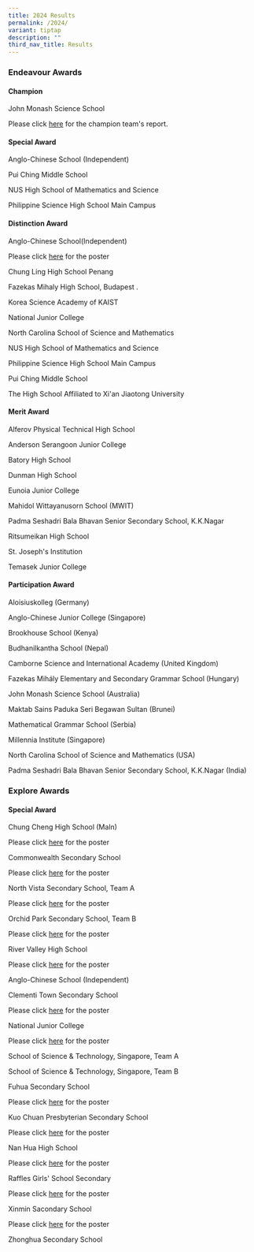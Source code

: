 ```yaml
---
title: 2024 Results
permalink: /2024/
variant: tiptap
description: ""
third_nav_title: Results
---
```

<h3><strong>Endeavour Awards</strong></h3>
<h4><strong>Champion</strong></h4>
<p>John Monash Science School</p>
<p>Please click <a href="/files/SIMC/SIMC2_0_Champion_Report_2024.pdf" rel="noopener noreferrer nofollow" target="_blank">here</a> for
the champion team's report.</p>
<h4><strong>Special Award</strong></h4>
<p>Anglo-Chinese School (Independent)</p>
<p>Pui Ching Middle School</p>
<p>NUS High School of Mathematics and Science</p>
<p>Philippine Science High School Main Campus</p>
<h4><strong>Distinction Award</strong></h4>
<p>Anglo-Chinese School(Independent)</p>
<p>Please click <a href="https://cms.isomer.gov.sg/files/SIMC/SIMC2_0_Champion_Report_2024.pdf" rel="noopener noreferrer nofollow" target="_blank"><u>here</u></a> for
the poster</p>
<p>Chung Ling High School Penang</p>
<p>Fazekas Mihaly High School, Budapest .</p>
<p>Korea Science Academy of KAIST</p>
<p>National Junior College</p>
<p>North Carolina School of Science and Mathematics</p>
<p>NUS High School of Mathematics and Science</p>
<p>Philippine Science High School Main Campus</p>
<p>Pui Ching Middle School</p>
<p>The High School Affiliated to Xi'an Jiaotong University</p>
<h4><strong>Merit Award</strong></h4>
<p>Alferov Physical Technical High School</p>
<p>Anderson Serangoon Junior College</p>
<p>Batory High School</p>
<p>Dunman High School</p>
<p>Eunoia Junior College</p>
<p>Mahidol Wittayanusorn School (MWIT)</p>
<p>Padma Seshadri Bala Bhavan Senior Secondary School, K.K.Nagar</p>
<p>Ritsumeikan High School</p>
<p>St. Joseph's Institution</p>
<p>Temasek Junior College</p>
<p></p>
<h4><strong>Participation Award</strong></h4>
<p>Aloisiuskolleg (Germany)</p>
<p>Anglo-Chinese Junior College (Singapore)</p>
<p>Brookhouse School (Kenya)</p>
<p>Budhanilkantha School (Nepal)</p>
<p>Camborne Science and International Academy (United Kingdom)</p>
<p>Fazekas Mihály Elementary and Secondary Grammar School (Hungary)</p>
<p>John Monash Science School (Australia)</p>
<p>Maktab Sains Paduka Seri Begawan Sultan (Brunei)</p>
<p>Mathematical Grammar School (Serbia)</p>
<p>Millennia Institute (Singapore)</p>
<p>North Carolina School of Science and Mathematics (USA)</p>
<p>Padma Seshadri Bala Bhavan Senior Secondary School, K.K.Nagar (India)</p>
<h3><strong>Explore Awards</strong></h3>
<h4><strong>Special Award</strong></h4>
<p>Chung Cheng High School (Maln)</p>
<p>Please click <a href="https://cms.isomer.gov.sg/files/SIMC/SIMC2_0_Champion_Report_2024.pdf" rel="noopener noreferrer nofollow" target="_blank"><u>here</u></a> for
the poster</p>
<p>Commonwealth Secondary School</p>
<p>Please click <a href="https://cms.isomer.gov.sg/files/SIMC/SIMC2_0_Champion_Report_2024.pdf" rel="noopener noreferrer nofollow" target="_blank"><u>here</u></a> for
the poster</p>
<p>North Vista Secondary School, Team A</p>
<p>Please click <a href="https://cms.isomer.gov.sg/files/SIMC/SIMC2_0_Champion_Report_2024.pdf" rel="noopener noreferrer nofollow" target="_blank"><u>here</u></a> for
the poster</p>
<p>Orchid Park Secondary School, Team B</p>
<p>Please click <a href="https://cms.isomer.gov.sg/files/SIMC/SIMC2_0_Champion_Report_2024.pdf" rel="noopener noreferrer nofollow" target="_blank"><u>here</u></a> for
the poster</p>
<p>River Valley High School</p>
<p>Please click <a href="https://cms.isomer.gov.sg/files/SIMC/SIMC2_0_Champion_Report_2024.pdf" rel="noopener noreferrer nofollow" target="_blank"><u>here</u></a> for
the poster</p>
<p>Anglo-Chinese School (Independent)</p>
<p>Clementi Town Secondary School</p>
<p>Please click <a href="https://cms.isomer.gov.sg/files/SIMC/SIMC2_0_Champion_Report_2024.pdf" rel="noopener noreferrer nofollow" target="_blank"><u>here</u></a> for
the poster</p>
<p>National Junior College</p>
<p>Please click <a href="https://cms.isomer.gov.sg/files/SIMC/SIMC2_0_Champion_Report_2024.pdf" rel="noopener noreferrer nofollow" target="_blank"><u>here</u></a> for
the poster</p>
<p>School of Science &amp; Technology, Singapore, Team A</p>
<p>School of Science &amp; Technology, Singapore, Team B</p>
<p>Fuhua Secondary School</p>
<p>Please click <a href="https://cms.isomer.gov.sg/files/SIMC/SIMC2_0_Champion_Report_2024.pdf" rel="noopener noreferrer nofollow" target="_blank"><u>here</u></a> for
the poster</p>
<p>Kuo Chuan Presbyterian Secondary School</p>
<p>Please click <a href="https://cms.isomer.gov.sg/files/SIMC/SIMC2_0_Champion_Report_2024.pdf" rel="noopener noreferrer nofollow" target="_blank"><u>here</u></a> for
the poster</p>
<p>Nan Hua High School</p>
<p>Please click <a href="https://cms.isomer.gov.sg/files/SIMC/SIMC2_0_Champion_Report_2024.pdf" rel="noopener noreferrer nofollow" target="_blank"><u>here</u></a> for
the poster</p>
<p>Raffles Girls' School Secondary</p>
<p>Please click <a href="https://cms.isomer.gov.sg/files/SIMC/SIMC2_0_Champion_Report_2024.pdf" rel="noopener noreferrer nofollow" target="_blank"><u>here</u></a> for
the poster</p>
<p>Xinmin Sacondary School</p>
<p>Please click <a href="https://cms.isomer.gov.sg/files/SIMC/SIMC2_0_Champion_Report_2024.pdf" rel="noopener noreferrer nofollow" target="_blank"><u>here</u></a> for
the poster</p>
<p>Zhonghua Secondary School</p>